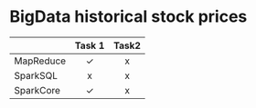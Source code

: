 # BigData historical stock prices


|              | Task 1 | Task2 |
| :----------- | :----: | :---: |
| MapReduce    |   ✓    |   x   |
| SparkSQL     |   x    |   x   |
| SparkCore    |   ✓    |   x   |
